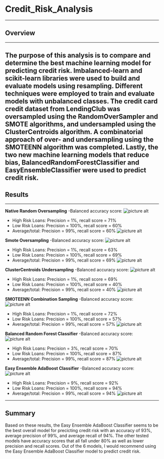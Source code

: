 # **Credit_Risk_Analysis**
---
## Overview
---
The purpose of this analysis is to compare and determine the best machine learning model for predicting credit risk. Imbalanced-learn and scikit-learn libraries were used to build and evaluate models using resampling. Different techniques were employed to train and evaluate models with unbalanced classes. The credit card credit dataset from LendingClub was oversampled using the RandomOverSampler and SMOTE algorithms, and undersampled using the ClusterCentroids algorithm. A combinatorial approach of over- and undersampling using the SMOTEENN algorithm was completed. Lastly, the two new machine learning models that reduce bias, BalancedRandomForestClassifier and EasyEnsembleClassifier were used to predict credit risk.
---
## Results
---
**Native Random Oversampling**
-Balanced accuracy score:
![picture alt]()

- High Risk Loans: Precision = 1%, recall score = 71%
- Low Risk Loans: Precision = 100%, recall score = 60%
- Average/total: Precision = 99%, recall score = 60% 
![picture alt]()

**Smote Oversampling**
-Balanced accuracy score:
![picture alt]()

- High Risk Loans: Precision = 1%, recall score = 63%
- Low Risk Loans: Precision = 100%, recall score = 69%
- Average/total: Precision = 99%, recall score = 69% 
![picture alt]()

**ClusterCentroids Undersampling**
-Balanced accuracy score:
![picture alt]()

- High Risk Loans: Precision = 1%, recall score = 69%
- Low Risk Loans: Precision = 100%, recall score = 40%
- Average/total: Precision = 99%, recall score = 40% 
![picture alt]()

**SMOTEENN Combination Sampling**
-Balanced accuracy score:
![picture alt]()

- High Risk Loans: Precision = 1%, recall score = 72%
- Low Risk Loans: Precision = 100%, recall score = 57%
- Average/total: Precision = 99%, recall score = 57% 
![picture alt]()

**Balanced Random Forest Classifier**
-Balanced accuracy score:
![picture alt]()

- High Risk Loans: Precision = 3%, recall score = 70%
- Low Risk Loans: Precision = 100%, recall score = 87%
- Average/total: Precision = 99%, recall score = 87% 
![picture alt]()

**Easy Ensemble AdaBoost Classifier**
-Balanced accuracy score:
![picture alt]()

- High Risk Loans: Precision = 9%, recall score = 92%
- Low Risk Loans: Precision = 100%, recall score = 94%
- Average/total: Precision = 99%, recall score = 94% 
![picture alt]()

---
## Summary
Based on these results, the Easy Ensemble AdaBoost Classifier seems to be the best overall model for precicting credit risk with an accuracy of 93%, average precision of 99%, and average recall of 94%. The other tested models have accuracy scores that all fall under 80% as well as lower precision and recall scores. Out of the 6 models, I would recommend using the Easy Ensemble AdaBoost Classifier model to predict credit risk.
